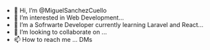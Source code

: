 - 👋 Hi, I’m @MiguelSanchezCuello
- 👀 I’m interested in Web Development...
- 🌱 I’m a Sofrwarte Developer currently learning Laravel and React...
- 💞️ I’m looking to collaborate on ...
- 📫 How to reach me ... DMs

<!---
MiguelSanchezCuello/MiguelSanchezCuello is a ✨ special ✨ repository because its `README.md` (this file) appears on your GitHub profile.
You can click the Preview link to take a look at your changes.
--->

